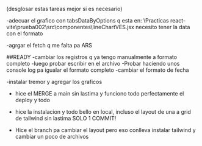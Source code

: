 
(desglosar estas tareas mejor si es necesario)

-adecuar el grafico con tabsDataByOptions q esta en: \Practicas react-vite\prueba002\src\componentes\lineChartVES.jsx necesito tener la data con el formato

-agrgar el fetch q me falta pa ARS

##READY
-cambiar los registros q ya tengo manualmente a formato completo
-luego probar escribir en el archivo
-Probar haciendo unos console log pa igualar el formato completo
-cambiar el formato de fecha

-instalar tremor y agregar los graficos

- hice el MERGE a main sin lastima y funciono todo perfectamente el deploy y todo

- hice la instalacion y todo bello en local, incluso el layout de una a grid de tailwind sin lastima SOLO 1 COMMIT!

- Hice el branch pa cambiar el layout pero eso conlleva instalar tailwind y cambiar un poco de archivos